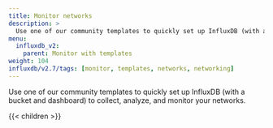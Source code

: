 ```yaml
---
title: Monitor networks
description: >
  Use one of our community templates to quickly set up InfluxDB (with a bucket and dashboard) to collect, analyze, and monitor your networks.
menu:
  influxdb_v2:
    parent: Monitor with templates
weight: 104
influxdb/v2.7/tags: [monitor, templates, networks, networking]
---
```


Use one of our community templates to quickly set up InfluxDB (with a bucket and dashboard) to collect, analyze, and monitor your networks.

{{< children >}}